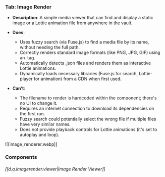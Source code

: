 
### Tab: Image Render

- **Description**: A simple media viewer that can find and display a static image or a Lottie animation file from anywhere in the vault.

- **Does**:

    - Uses fuzzy search (via Fuse.js) to find a media file by its name, without needing the full path.
    - Correctly renders standard image formats (like PNG, JPG, GIF) using an <img> tag.
    - Automatically detects .json files and renders them as interactive Lottie animations.
    - Dynamically loads necessary libraries (Fuse.js for search, Lottie-player for animation) from a CDN when first used.

- **Can’t**:

    - The filename to render is hardcoded within the component; there's no UI to change it.
    - Requires an internet connection to download its dependencies on the first run.
    - Fuzzy search could potentially select the wrong file if multiple files have very similar names.
    - Does not provide playback controls for Lottie animations (it's set to autoplay and loop).


![[image_renderer.webp]]



### Components

###### [[d.q.imagerender.viewer|Image Render Viewer]]